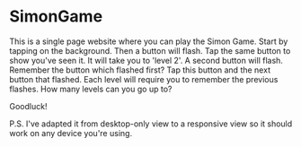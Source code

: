 # SimonGame
This is a single page website where you can play the Simon Game.
Start by tapping on the background. Then a button will flash. Tap the same button to show you've seen it. 
It will take you to 'level 2'. A second button will flash. Remember the button which flashed first? Tap this button and the next button that flashed.
Each level will require you to remember the previous flashes. 
How many levels can you go up to?

Goodluck! 


P.S. I've adapted it from desktop-only view to a responsive view so it should work on any device you're using. 
